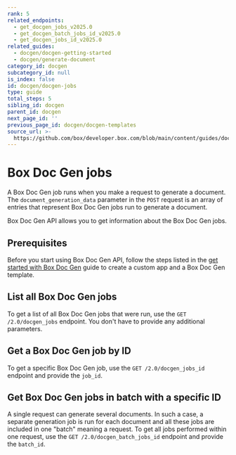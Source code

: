 ```yaml
---
rank: 5
related_endpoints:
  - get_docgen_jobs_v2025.0
  - get_docgen_batch_jobs_id_v2025.0
  - get_docgen_jobs_id_v2025.0
related_guides:
  - docgen/docgen-getting-started
  - docgen/generate-document
category_id: docgen
subcategory_id: null
is_index: false
id: docgen/docgen-jobs
type: guide
total_steps: 5
sibling_id: docgen
parent_id: docgen
next_page_id: ''
previous_page_id: docgen/docgen-templates
source_url: >-
  https://github.com/box/developer.box.com/blob/main/content/guides/docgen/docgen-jobs.md
---
```

# Box Doc Gen jobs

A Box Doc Gen job runs when you make a request to generate a document.
The `document_generation_data` parameter in the `POST` request is an array of entries that represent Box Doc Gen jobs run to generate a document.

<Samples id='post_docgen_batches_v2025.0' >

</Samples>

Box Doc Gen API allows you to get information about the Box Doc Gen jobs.

## Prerequisites

Before you start using Box Doc Gen API, follow the steps listed in the [get started with Box Doc Gen][docgen-prerequisites] guide to create a custom app and a Box Doc Gen template.

## List all Box Doc Gen jobs

To get a list of all Box Doc Gen jobs that were run,
use the `GET /2.0/docgen_jobs` endpoint. You don't have to provide any additional parameters.

<Samples id='get_docgen_jobs_v2025.0' >

</Samples>

## Get a Box Doc Gen job by ID

To get a specific Box Doc Gen job,
use the `GET /2.0/docgen_jobs_id` endpoint and provide the `job_id`.

<Samples id='get_docgen_jobs_id_v2025.0' >

</Samples>

## Get Box Doc Gen jobs in batch with a specific ID

A single request can generate several documents. In such a case, a separate generation job is run for each document and all these jobs are included in one "batch" meaning a request.
To get all jobs performed within one request, use the `GET /2.0/docgen_batch_jobs_id` endpoint and provide the `batch_id`.

<Samples id='get_docgen_jobs_id_v2025.0' >

</Samples>

[docgen-prerequisites]: g://docgen/docgen-getting-started